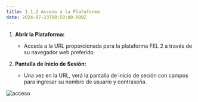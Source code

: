```yaml
---
title: 1.1.2 Acceso a la Plataforma
date: 2024-07-23T08:50:00.000Z
---
```

1. **Abrir la Plataforma:**

   * Acceda a la URL proporcionada para la plataforma FEL 2 a través de su navegador web preferido.
2. **Pantalla de Inicio de Sesión:**

   * Una vez en la URL, verá la pantalla de inicio de sesión con campos para ingresar su nombre de usuario y contraseña.

![acceso](/images/uploads/acceso_a_la_plataforma.gif "Acceso a la plataforma")
